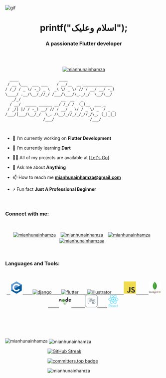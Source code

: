 
![gif](https://github.com/mianhunainhamza/mianhunainhamza/assets/105043202/d360fdf4-d13b-47b7-96b0-600d090454a1)


<h1 align="center">printf("اسلام وعلیک");</h1>
<h3 align="center">A passionate Flutter developer</h3>
<br/>
<br/>
<p align="center"> <a href="https://twitter.com/mianhunainhamza" target="blank"><img src="https://img.shields.io/twitter/follow/mianhunainhamza?logo=twitter&style=for-the-badge" alt="mianhunainhamza" /></a> </p>

```
  ____                  ____                      
 / __ \___  ___ ___    / __/__  __ _____________  
/ /_/ / _ \/ -_) _ \  _\ \/ _ \/ // / __/ __/ -_) 
\____/ .__/\__/_//_/ /___/\___/\_,_/_/  \__/\__/  
   _/_/                  __  __   _               
  / __/  _____ ______ __/ /_/ /  (_)__  ___ _     
 / _/| |/ / -_) __/ // / __/ _ \/ / _ \/ _ `/ _ _ 
/___/|___/\__/_/  \_, /\__/_//_/_/_//_/\_, (_|_|_)
                 /___/                /___/       
```

<br/>

- 🔭 I’m currently working on **Flutter Development**

- 🌱 I’m currently learning **Dart**

- 👨‍💻 All of my projects are available at [[Let's Go](https://vercel.com/dashboard)]

- 💬 Ask me about **Anything**

- 📫 How to reach me **mianhunainhamza@gmail.com**

- ⚡ Fun fact **Just A Professional Beginner**
<br/>
<h3 align="left">Connect with me:</h3>
<br/>
<p align="center">
<a href="https://twitter.com/mianhunainhamza" target="blank"><img align="center" src="https://raw.githubusercontent.com/rahuldkjain/github-profile-readme-generator/master/src/images/icons/Social/twitter.svg" alt="mianhunainhamza" height="30" width="40" /></a>&nbsp&nbsp&nbsp
<a href="https://stackoverflow.com/users/19554120/honey" target="blank"><img align="center" src="https://raw.githubusercontent.com/rahuldkjain/github-profile-readme-generator/master/src/images/icons/Social/stack-overflow.svg" alt="mianhunainhamza" height="30" width="40" /></a>&nbsp&nbsp&nbsp
<a href="https://fb.com/mianhunainhamza" target="blank"><img align="center" src="https://raw.githubusercontent.com/rahuldkjain/github-profile-readme-generator/master/src/images/icons/Social/facebook.svg" alt="mianhunainhamza" height="30" width="40" /></a>&nbsp&nbsp&nbsp
<a href=https://www.instagram.com/mianhunainhamzaa/ target="blank"><img align="center" src="https://raw.githubusercontent.com/rahuldkjain/github-profile-readme-generator/master/src/images/icons/Social/instagram.svg" alt="mianhunainhamzaa" height="30" width="40" /></a>&nbsp&nbsp&nbsp
</p>

<br/>

<h3 align="left">Languages and Tools:</h3>
<br/>
  <p align="center"> <a href="https://www.cprogramming.com/" target="_blank" rel="noreferrer"> &nbsp&nbsp&nbsp<img src="https://raw.githubusercontent.com/devicons/devicon/master/icons/c/c-original.svg" alt="c" width="40" height="40"/> </a> <a href="https://www.djangoproject.com/" target="_blank" rel="noreferrer">&nbsp&nbsp&nbsp&nbsp&nbsp&nbsp <img src="https://cdn.worldvectorlogo.com/logos/django.svg" alt="django" width="40" height="40"/> </a> <a href="https://flutter.dev" target="_blank" rel="noreferrer">&nbsp&nbsp&nbsp&nbsp&nbsp&nbsp <img src="https://www.vectorlogo.zone/logos/flutterio/flutterio-icon.svg" alt="flutter" width="40" height="40"/> </a> <a href="https://www.adobe.com/in/products/illustrator.html" target="_blank" rel="noreferrer"> &nbsp&nbsp&nbsp&nbsp&nbsp&nbsp<img src="https://www.vectorlogo.zone/logos/adobe_illustrator/adobe_illustrator-icon.svg" alt="illustrator" width="40" height="40"/> </a> <a href="https://developer.mozilla.org/en-US/docs/Web/JavaScript" target="_blank" rel="noreferrer"> &nbsp&nbsp&nbsp&nbsp&nbsp&nbsp&nbsp&nbsp&nbsp<img src="https://raw.githubusercontent.com/devicons/devicon/master/icons/javascript/javascript-original.svg" alt="javascript" width="40" height="40"/> </a> <a href="https://www.mongodb.com/" target="_blank" rel="noreferrer"> &nbsp&nbsp&nbsp&nbsp&nbsp&nbsp&nbsp&nbsp&nbsp<img src="https://raw.githubusercontent.com/devicons/devicon/master/icons/mongodb/mongodb-original-wordmark.svg" alt="mongodb" width="40" height="40"/> </a> <a href="https://nodejs.org" target="_blank" rel="noreferrer">&nbsp&nbsp&nbsp&nbsp&nbsp&nbsp&nbsp&nbsp&nbsp<img src="https://raw.githubusercontent.com/devicons/devicon/master/icons/nodejs/nodejs-original-wordmark.svg" alt="nodejs" width="40" height="40"/> </a> <a href="https://www.photoshop.com/en" target="_blank" rel="noreferrer">&nbsp&nbsp&nbsp&nbsp&nbsp&nbsp&nbsp&nbsp&nbsp <img src="https://raw.githubusercontent.com/devicons/devicon/master/icons/photoshop/photoshop-line.svg" alt="photoshop" width="40" height="40"/> </a> <a href="https://reactjs.org/" target="_blank" rel="noreferrer">&nbsp&nbsp&nbsp&nbsp&nbsp&nbsp <img src="https://raw.githubusercontent.com/devicons/devicon/master/icons/react/react-original-wordmark.svg" alt="react" width="40" height="40"/> </a> </p>

<br/>
<br/>
<br/>
<br/>
<p><img height=180em align="left" src="https://github-readme-stats.vercel.app/api/top-langs?username=mianhunainhamza&langs_count=10&hide=cmake,html&theme=github_dark&show_icons=true&locale=en&layout=compact" alt="mianhunainhamza" /></p>

<p>&nbsp;<img height=180em align="center" src="https://github-readme-stats.vercel.app/api?username=mianhunainhamza&theme=github_dark&count_private=true&show_icons=true&locale=en" alt="mianhunainhamza" /></p> 

[![GitHub Streak](https://streak-stats.demolab.com/?user=mianhunainhamza&&theme=github-dark-blue)](https://git.io/streak-stats)

[![committers.top badge](https://user-badge.committers.top/pakistan/mianhunainhamza.svg)](https://user-badge.committers.top/pakistan/ahmadexe)

<p align="left"> <img src="https://komarev.com/ghpvc/?username=mianhunainhamza&label=Profile%20views&color=0e75b6&style=flat" alt="mianhunainhamza" /> </p>
